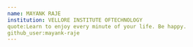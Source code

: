 ```yaml
---
name: MAYANK RAJE
institution: VELLORE INSTITUTE OFTECHNOLOGY 
quote:Learn to enjoy every minute of your life. Be happy.
github_user:mayank-raje
---
```

